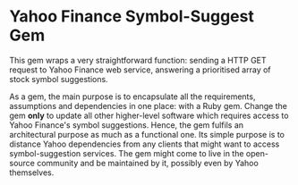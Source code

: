 Yahoo Finance Symbol-Suggest Gem
================================

This gem wraps a very straightforward function: sending a HTTP GET request to Yahoo Finance web service, answering a prioritised array of stock symbol suggestions.

As a gem, the main purpose is to encapsulate all the requirements, assumptions and dependencies in one place: with a Ruby gem. Change the gem __only__ to update all other higher-level software which requires access to Yahoo Finance's symbol suggestions. Hence, the gem fulfils an architectural purpose as much as a functional one. Its simple purpose is to distance Yahoo dependencies from any clients that might want to access symbol-suggestion services. The gem might come to live in the open-source community and be maintained by it, possibly even by Yahoo themselves.
